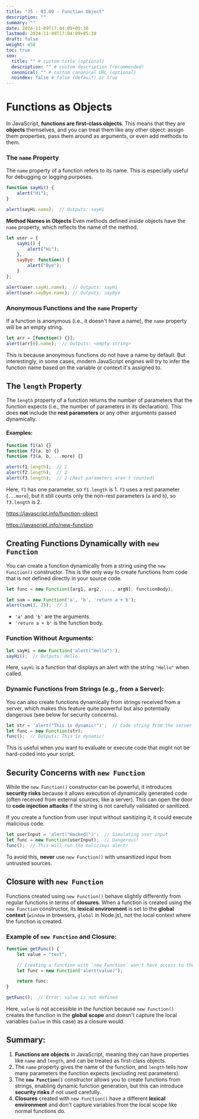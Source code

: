 ```yaml
---
title: "JS - 03.09 - Function Object"
description: ""
summary: ""
date: 2024-11-09T17:04:09+05:30
lastmod: 2024-11-09T17:04:09+05:30
draft: false
weight: 458
toc: true
seo:
  title: "" # custom title (optional)
  description: "" # custom description (recommended)
  canonical: "" # custom canonical URL (optional)
  noindex: false # false (default) or true
---
```



# Functions as Objects

In JavaScript, **functions are first-class objects**. This means that they are **objects** themselves, and you can treat them like any other object: assign them properties, pass them around as arguments, or even add methods to them.

### **The `name` Property**

The `name` property of a function refers to its name. This is especially useful for debugging or logging purposes. 

```js
function sayHi() {
    alert("Hi");
}

alert(sayHi.name);  // Outputs: sayHi
```

**Method Names in Objects**
Even methods defined inside objects have the `name` property, which reflects the name of the method.
```js
let user = {
    sayHi() {
        alert("Hi");
    },
    sayBye: function() {
        alert("Bye");
    }
};

alert(user.sayHi.name);  // Outputs: sayHi
alert(user.sayBye.name); // Outputs: sayBye
```

### **Anonymous Functions and the `name` Property**

If a function is anonymous (i.e., it doesn't have a name), the `name` property will be an empty string.

```js
let arr = [function() {}];
alert(arr[0].name);  // Outputs: <empty string>
```

This is because anonymous functions do not have a name by default. But interestingly, in some cases, modern JavaScript engines will try to infer the function name based on the variable or context it's assigned to.



## **The `length` Property**

The `length` property of a function returns the number of parameters that the function expects (i.e., the number of parameters in its declaration). This does **not** include the **rest parameters** or any other arguments passed dynamically.

#### **Examples:**

```js
function f1(a) {}
function f2(a, b) {}
function f3(a, b, ...more) {}

alert(f1.length);  // 1
alert(f2.length);  // 2
alert(f3.length);  // 2 (Rest parameters aren't counted)
```

Here, `f1` has one parameter, so `f1.length` is 1. `f3` uses a rest parameter (`...more`), but it still counts only the non-rest parameters (`a` and `b`), so `f3.length` is 2.

https://javascript.info/function-object

https://javascript.info/new-function


## **Creating Functions Dynamically with `new Function`**

You can create a function dynamically from a string using the `new Function()` constructor. This is the only way to create functions from code that is not defined directly in your source code.

```js
let func = new Function([arg1, arg2, ..., argN], functionBody);
```

```js
let sum = new Function('a', 'b', 'return a + b');
alert(sum(1, 2));  // 3
```

- `'a'` and `'b'` are the arguments.
- `'return a + b'` is the function body.

### **Function Without Arguments:**
```js
let sayHi = new Function('alert("Hello")');
sayHi();  // Outputs: Hello
```

Here, `sayHi` is a function that displays an alert with the string `"Hello"` when called.

### **Dynamic Functions from Strings (e.g., from a Server):**

You can also create functions dynamically from strings received from a server, which makes this feature quite powerful but also potentially dangerous (see below for security concerns).

```js
let str = 'alert("This is dynamic!")';  // Code string from the server
let func = new Function(str);
func();  // Outputs: This is dynamic!
```

This is useful when you want to evaluate or execute code that might not be hard-coded into your script.



## **Security Concerns with `new Function`**

While the `new Function()` constructor can be powerful, it introduces **security risks** because it allows execution of dynamically generated code (often received from external sources, like a server). This can open the door to **code injection attacks** if the string is not carefully validated or sanitized.

If you create a function from user input without sanitizing it, it could execute malicious code.
```js
let userInput = 'alert("Hacked!")';  // Simulating user input
let func = new Function(userInput);  // Dangerous!
func();  // This will run the malicious alert!
```

To avoid this, **never** use `new Function()` with unsanitized input from untrusted sources.



## **Closure with `new Function`**

Functions created using `new Function()` behave slightly differently from regular functions in terms of **closures**. When a function is created using the `new Function` constructor, its **lexical environment** is set to the **global context** (`window` in browsers, `global` in Node.js), not the local context where the function is created.

### **Example of `new Function` and Closure:**

```js
function getFunc() {
    let value = "test";

    // Creating a function with `new Function` won't have access to the local `value`
    let func = new Function('alert(value)');

    return func;
}

getFunc();  // Error: value is not defined
```

Here, `value` is not accessible in the function because `new Function()` creates the function in the **global scope** and doesn't capture the local variables (`value` in this case) as a closure would.



## Summary:

1. **Functions are objects** in JavaScript, meaning they can have properties like `name` and `length`, and can be treated as first-class objects.
2. The `name` property gives the name of the function, and `length` tells how many parameters the function expects (excluding rest parameters).
3. The **`new Function()`** constructor allows you to create functions from strings, enabling dynamic function generation, but this can introduce **security risks** if not used carefully.
4. **Closures** created with `new Function()` have a different **lexical environment** and don't capture variables from the local scope like normal functions do.
